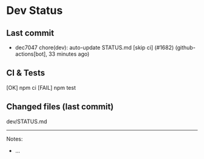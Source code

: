 # Dev Status

## Last commit
- dec7047 chore(dev): auto-update STATUS.md [skip ci] (#1682) (github-actions[bot], 33 minutes ago)
## CI & Tests
[OK] npm ci
[FAIL] npm test

## Changed files (last commit)
dev/STATUS.md

---
Notes:
- ...
